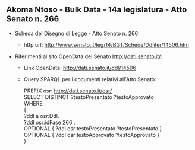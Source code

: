 ## Akoma Ntoso - Bulk Data - 14a legislatura - Atto Senato n. 266 ##

* Scheda del Disegno di Legge - Atto Senato n. 266:
	* http url: http://www.senato.it/leg/14/BGT/Schede/Ddliter/14506.htm

* Riferimenti al sito OpenData del Senato http://dati.senato.it/:
	* Link OpenData: http://dati.senato.it/ddl/14506
	* Query SPARQL per i documenti relativi all'Atto Senato:

        PREFIX osr: <http://dati.senato.it/osr/>  
		SELECT DISTINCT ?testoPresentato ?testoApprovato  
		WHERE  
		{  
		    ?ddl a osr:Ddl.  
		    ?ddl osr:idFase 266 .  
		    OPTIONAL { ?ddl osr:testoPresentato ?testoPresentato }  
		    OPTIONAL { ?ddl osr:testoApprovato ?testoApprovato }  
		}
		